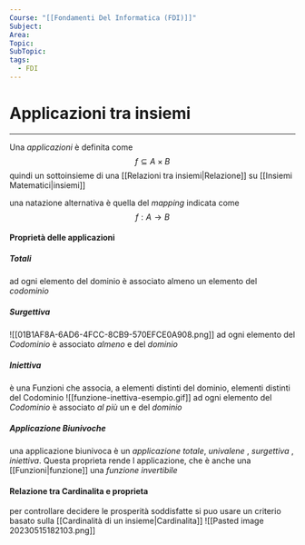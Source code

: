 ```yaml
---
Course: "[[Fondamenti Del Informatica (FDI)]]"
Subject: 
Area: 
Topic: 
SubTopic: 
tags:
  - FDI
---
```


# Applicazioni tra insiemi
---
Una _applicazioni_ è definita come $$f \subseteq A \times B$$ quindi un sottoinsieme di una [[Relazioni tra insiemi|Relazione]] su [[Insiemi Matematici|insiemi]]


una natazione alternativa è quella del _mapping_ indicata come
$$f:A \rightarrow B$$

#### Proprietà delle applicazioni

##### Totali
ad ogni elemento del dominio è associato almeno un elemento del _codominio_ 

#####  Surgettiva
![[01B1AF8A-6AD6-4FCC-8CB9-570EFCE0A908.png]]
ad ogni elemento del _Codominio_ è associato _almeno_ e del _dominio_
##### Iniettiva
è una Funzioni che associa, a elementi distinti del dominio, elementi distinti del Codominio 
![[funzione-inettiva-esempio.gif]]
ad ogni elemento del _Codominio_ è associato _al più_ un e del _dominio_
##### Applicazione Biunivoche
una applicazione biunivoca è un _applicazione_ _totale_, _univalene_ , _surgettiva_ , _iniettiva_. 
Questa proprieta rende l applicazione, che è anche una [[Funzioni|funzione]] una _funzione invertibile_  


#### Relazione tra Cardinalita e proprieta
per controllare decidere le prosperità soddisfatte si puo usare un criterio basato sulla [[Cardinalità di un insieme|Cardinalita]]
![[Pasted image 20230515182103.png]]
